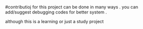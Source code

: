 #contributioj for this project 
can be done in many ways .
you can add/suggest debugging codes for better system .

although this is a learning or just a study project